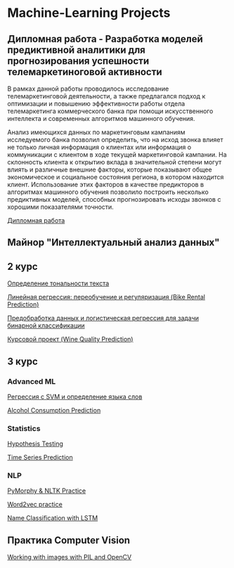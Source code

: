# Machine-Learning Projects

## Дипломная работа - Разработка моделей предиктивной аналитики для прогнозирования успешности телемаркетиноговой активности
В рамках данной работы проводилось исследование телемаркетинговой деятельности, а также предлагался подход к оптимизации и повышению эффективности работы отдела телемаркетинга коммерческого банка при помощи искусственного интеллекта и современных алгоритмов машинного обучения. 

Анализ имеющихся данных по маркетинговым кампаниям исследуемого банка позволил определить, что на исход звонка влияет не только личная информация о клиентах или информация о коммуникации с клиентом в ходе текущей маркетинговой кампании. На склонность клиента к открытию вклада в значительной степени могут влиять и различные внешние факторы, которые показывают общее экономическое и социальное состояния региона, в котором находится клиент. Использование этих факторов в качестве предикторов в алгоритмах машинного обучения позволило построить несколько предиктивных моделей, способных прогнозировать исходы звонков с хорошими показателями точности. 

[Дипломная работа](https://github.com/RomanKhorin/Machine-Learning/blob/master/Diploma%20Notebook.ipynb)


## Майнор "Интеллектуальный анализ данных"

## 2 курс

[Определение тональности текста](https://github.com/RomanKhorin/Machine-Learning/blob/master/Определение%20тональности%20текста.ipynb)

[Линейная регрессия: переобучение и регуляризация (Bike Rental Prediction)](https://github.com/RomanKhorin/Machine-Learning/blob/master/Линейная%20регрессия%20-%20переобучение%20и%20регуляризация.ipynb)

[Предобработка данных и логистическая регрессия для задачи бинарной классификации](https://github.com/RomanKhorin/Machine-Learning/blob/master/Предобработка%20данных%20и%20логистическая%20регрессия%20для%20задачи%20бинарной%20классификации.ipynb)

[Курсовой проект (Wine Quality Prediction)](https://github.com/RomanKhorin/Machine-Learning/blob/master/Wine%20Quality%20Prediction.ipynb)

## 3 курс
### Advanced ML

[Регрессия с SVM и определение языка слов](https://github.com/RomanKhorin/Machine-Learning/blob/master/Регрессия%20с%20SVM%20и%20определение%20языка%20слов.ipynb)

[Alcohol Consumption Prediction](https://github.com/RomanKhorin/Machine-Learning/blob/master/Alcohol%20Consumption%20Prediction.ipynb)

### Statistics

[Hypothesis Testing](https://github.com/RomanKhorin/Machine-Learning/blob/master/Hypothesis%20Testing.ipynb)

[Time Series Prediction](https://github.com/RomanKhorin/Machine-Learning/blob/master/Time%20Series%20Prediction.ipynb)

### NLP

[PyMorphy & NLTK Practice](https://github.com/RomanKhorin/Machine-Learning/blob/master/PyMorphy%20%26%20NLTK%20Practice.ipynb)

[Word2vec practice](https://github.com/RomanKhorin/Machine-Learning/blob/master/word2vec%20practice.ipynb)

[Name Classification with LSTM](https://github.com/RomanKhorin/Machine-Learning/blob/master/Name%20Classification%20with%20LSTM.ipynb)

## Практика Computer Vision

[Working with images with PIL and OpenCV](https://github.com/RomanKhorin/Machine-Learning/blob/master/Working%20with%20images%20with%20PIL%20and%20OpenCV.ipynb)
